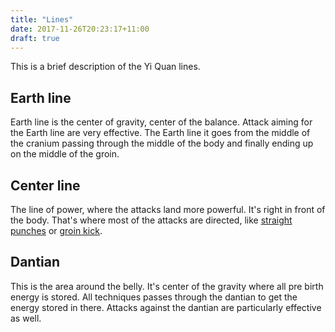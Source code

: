 ```yaml
---
title: "Lines"
date: 2017-11-26T20:23:17+11:00
draft: true
---
```


This is a brief description of the Yi Quan lines.

## Earth line

Earth line is the center of gravity, center of the balance. Attack aiming for the Earth line are very effective. The Earth line it goes from the middle of the cranium passing through the middle of the body and finally ending up on the middle of the groin.

## Center line

The line of power, where the attacks land more powerful. It's right in front of the body. That's where most of the attacks are directed, like [straight punches](../../strikes/arm/punch) or [groin kick](../../strikes/leg/groin).

## Dantian

This is the area around the belly. It's center of the gravity where all pre birth energy is stored. All techniques passes through the dantian to get the energy stored in there. Attacks against the dantian are particularly effective as well.  
